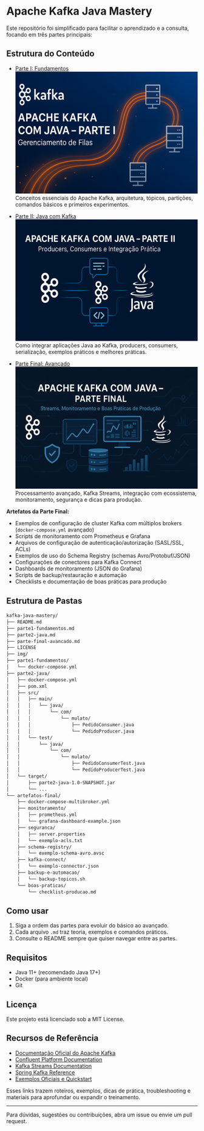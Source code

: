 # Apache Kafka Java Mastery

Este repositório foi simplificado para facilitar o aprendizado e a consulta, focando em três partes principais:

## Estrutura do Conteúdo

- [Parte I: Fundamentos](parte1-fundamentos.md)  
  ![Parte I](img/kafka-java-parte1.png)  
  Conceitos essenciais do Apache Kafka, arquitetura, tópicos, partições, comandos básicos e primeiros experimentos.

- [Parte II: Java com Kafka](parte2-java.md)  
  ![Parte II](img/kafka-java-parte2.png)  
  Como integrar aplicações Java ao Kafka, producers, consumers, serialização, exemplos práticos e melhores práticas.

- [Parte Final: Avançado](parte-final-avancado.md)  
  ![Parte Final](img/kafka-java-parte-final.png)  
  Processamento avançado, Kafka Streams, integração com ecossistema, monitoramento, segurança e dicas para produção.

**Artefatos da Parte Final:**

- Exemplos de configuração de cluster Kafka com múltiplos brokers (`docker-compose.yml` avançado)
- Scripts de monitoramento com Prometheus e Grafana
- Arquivos de configuração de autenticação/autorização (SASL/SSL, ACLs)
- Exemplos de uso do Schema Registry (schemas Avro/Protobuf/JSON)
- Configurações de conectores para Kafka Connect
- Dashboards de monitoramento (JSON do Grafana)
- Scripts de backup/restauração e automação
- Checklists e documentação de boas práticas para produção

## Estrutura de Pastas

```markdown
kafka-java-mastery/
├── README.md
├── parte1-fundamentos.md
├── parte2-java.md
├── parte-final-avancado.md
├── LICENSE
├── img/
├── parte1-fundamentos/
│   └── docker-compose.yml
├── parte2-java/
│   ├── docker-compose.yml
│   ├── pom.xml
│   ├── src/
│   │   ├── main/
│   │   │   └── java/
│   │   │       └── com/
│   │   │           └── mulato/
│   │   │               ├── PedidoConsumer.java
│   │   │               └── PedidoProducer.java
│   │   └── test/
│   │       └── java/
│   │           └── com/
│   │               └── mulato/
│   │                   ├── PedidoConsumerTest.java
│   │                   └── PedidoProducerTest.java
│   └── target/
│       ├── parte2-java-1.0-SNAPSHOT.jar
│       └── ...
└── artefatos-final/
    ├── docker-compose-multibroker.yml
    ├── monitoramento/
    │   ├── prometheus.yml
    │   └── grafana-dashboard-example.json
    ├── seguranca/
    │   ├── server.properties
    │   └── exemplo-acls.txt
    ├── schema-registry/
    │   └── exemplo-schema-avro.avsc
    ├── kafka-connect/
    │   └── exemplo-connector.json
    ├── backup-e-automacao/
    │   └── backup-topicos.sh
    └── boas-praticas/
        └── checklist-producao.md
```

## Como usar

1. Siga a ordem das partes para evoluir do básico ao avançado.
2. Cada arquivo `.md` traz teoria, exemplos e comandos práticos.
3. Consulte o README sempre que quiser navegar entre as partes.

## Requisitos

- Java 11+ (recomendado Java 17+)
- Docker (para ambiente local)
- Git

## Licença

Este projeto está licenciado sob a MIT License.

## Recursos de Referência

- [Documentação Oficial do Apache Kafka](https://kafka.apache.org/documentation/)
- [Confluent Platform Documentation](https://docs.confluent.io/)
- [Kafka Streams Documentation](https://kafka.apache.org/documentation/streams/)
- [Spring Kafka Reference](https://docs.spring.io/spring-kafka/docs/current/reference/html/)
- [Exemplos Oficiais e Quickstart](https://kafka.apache.org/quickstart)

Esses links trazem roteiros, exemplos, dicas de prática, troubleshooting e materiais para aprofundar ou expandir o treinamento.

---

Para dúvidas, sugestões ou contribuições, abra um issue ou envie um pull request.
